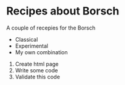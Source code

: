 # Recipes about Borsch 

A couple of recepies for the Borsch 

- Classical 
- Experimental 
- My own combination 

1. Create html page
2. Write some code
3. Validate this code 
